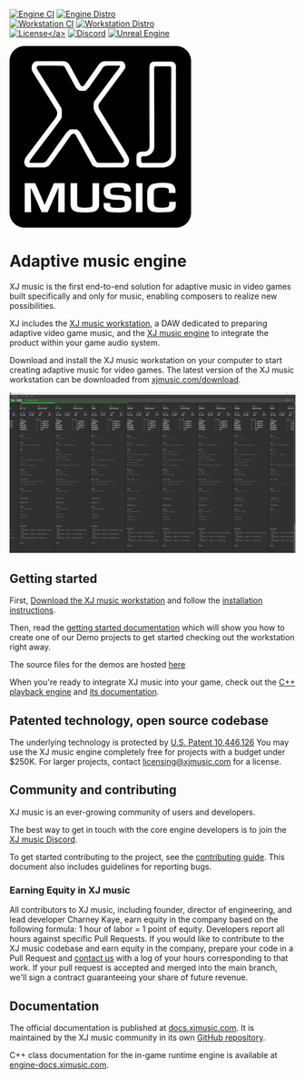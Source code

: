[![Engine CI](https://github.com/xjmusic/xjmusic/actions/workflows/engine_ci.yaml/badge.svg)](https://github.com/xjmusic/xjmusic/actions/workflows/engine_ci.yaml)
[![Engine Distro](https://github.com/xjmusic/xjmusic/actions/workflows/engine_distro.yml/badge.svg)](https://github.com/xjmusic/xjmusic/actions/workflows/engine_distro.yml)<br/>
[![Workstation CI](https://github.com/xjmusic/xjmusic/actions/workflows/workstation_ci.yml/badge.svg)](https://github.com/xjmusic/xjmusic/actions/workflows/workstation_ci.yml)
[![Workstation Distro](https://github.com/xjmusic/xjmusic/actions/workflows/workstation_distro.yml/badge.svg)](https://github.com/xjmusic/xjmusic/actions/workflows/workstation_distro.yml)
<br/>
[<a href="https://xjmusic.com/license">![License]([https://img.shields.io/badge/license-MIT-brightgreen.svg](https://img.shields.io/badge/license-free_for_indies-4dc81f))</a>](https://img.shields.io/badge/license-free_for_indies-4dc81f)
<a href="https://discord.xj.io/">![Discord](https://img.shields.io/discord/1143999288440000522.svg?label=Discord&logo=discord&color=7289DA&labelColor=2C2F33)</a>
<a href="https://www.unrealengine.com/">![Unreal Engine](https://img.shields.io/badge/Unreal-5.4.4%2B-dea309)</a>


<a href="https://xjmusic.com">
  <img width="320" height="320" src="design/xj-music-logo.png" alt="XJ music logo" />
</a>


# Adaptive music engine

XJ music is the first end-to-end solution for adaptive music in video games built specifically and only for music, enabling composers to realize new possibilities.

XJ includes the [XJ music workstation](workstation/README.md), a DAW dedicated to preparing adaptive video game music, and the 
[XJ music engine](engine/README.md) to integrate the product within your game audio system.

Download and install the XJ music workstation on your computer to start creating adaptive music for video games. The latest version of the XJ music workstation can be downloaded from [xjmusic.com/download](https://xjmusic.com/download).

![XJ music workstation in action](workstation/design/xjmusic-workstation-screenshot-fabrication.png)


## Getting started

First, [Download the XJ music workstation](https://xjmusic.com/download) and follow the [installation instructions](https://docs.xjmusic.com/installation/).

Then, read the [getting started documentation](https://docs.xjmusic.com/getting-started/) which will show you how to create one of our Demo projects to get started checking out the workstation right away.

The source files for the demos are hosted [here](https://github.com/xjmusic/xjmusic-demos)

When you're ready to integrate XJ music into your game, check out the [C++ playback engine](https://github.com/xjmusic/xjmusic/tree/main/engine/) and [its documentation](https://engine-docs.xjmusic.com/).


## Patented technology, open source codebase

The underlying technology is protected by [U.S. Patent 10,446,126](https://patents.google.com/patent/US10446126B1/)
You may use the XJ music engine completely free for projects with a budget under $250K.
For larger projects, contact licensing@xjmusic.com for a license.


## Community and contributing

XJ music is an ever-growing community of users and developers.

The best way to get in touch with the core engine developers is to join the
[XJ music Discord](https://discord.xj.io).

To get started contributing to the project, see the [contributing guide](CONTRIBUTING.md).
This document also includes guidelines for reporting bugs.

### Earning Equity in XJ music

All contributors to XJ music, including founder, director of engineering, and lead developer Charney Kaye, earn equity in the company based on the following formula: 1 hour of labor = 1 point of equity. Developers report all hours against specific Pull Requests. If you would like to contribute to the XJ music codebase and earn equity in the company, prepare your code in a Pull Request and [contact us](https://xjmusic.com/contact-us/) with a log of your hours corresponding to that work. If your pull request is accepted and merged into the main branch, we'll sign a contract guaranteeing your share of future revenue.


## Documentation

The official documentation is published at [docs.xjmusic.com](https://docs.xjmusic.com).
It is maintained by the XJ music community in its own [GitHub repository](https://github.com/xjmusic/xjmusic-docs).

C++ class documentation for the in-game runtime engine is available at [engine-docs.xjmusic.com](https://engine-docs.xjmusic.com).
